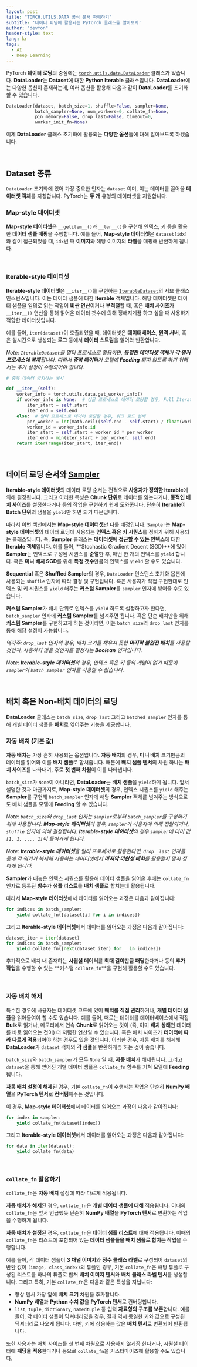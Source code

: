 ```yaml
---
layout: post
title: "TORCH.UTILS.DATA 공식 문서 파훼하기"
subtitle: '데이터 피딩에 활용되는 PyTorch 클래스를 알아보자'
author: "devfon"
header-style: text
lang: kr
tags:
  - AI
  - Deep Learning
---
```


PyTorch **데이터 로딩**의 중심에는 [`torch.utils.data.DataLoader`](https://pytorch.org/docs/stable/data.html#torch.utils.data.DataLoader) 클래스가 있습니다. **DataLoader**는 **Dataset**에 대한 **Python Iterable** 클래스입니다. **DataLoader**에는 다양한 옵션이 존재하는데, 여러 옵션을 활용해 다음과 같이 **DataLoader**를 초기화 할 수 있습니다.

```python
DataLoader(dataset, batch_size=1, shuffle=False, sampler=None,
           batch_sampler=None, num_workers=0, collate_fn=None,
           pin_memory=False, drop_last=False, timeout=0,
           worker_init_fn=None)
```

이제 **DataLoader** 클래스 초기화에 활용되는 **다양한 옵션**들에 대해 알아보도록 하겠습니다.

<br/>

## Dataset 종류

`DataLoader` 초기화에 있어 가장 중요한 인자는 `dataset` 이며, 이는 데이터를 끌어올 **데이터셋 객체**를 지칭합니다. PyTorch는 **두 개** 유형의 데이터셋을 지원합니다.

### Map-style 데이터셋

**Map-style 데이터셋**은 `__getitem__()`과 `__len__()`을 구현해 인덱스, 키 등을 활용한 **데이터 샘플 매핑**을 수행합니다. 예를 들어, **Map-style 데이터셋**은 `dataset[idx]`와 같이 접근되었을 때, `idx`번 째 **이미지**와 해당 이미지의 **라벨**을 매핑해 반환하게 됩니다.

<br/>

### Iterable-style 데이터셋

**Iterable-style 데이터셋**은 `__iter__()`를 구현하는 [`IterableDataset`](https://pytorch.org/docs/stable/data.html#torch.utils.data.IterableDataset)의 서브 클래스 인스턴스입니다. 이는 데이터 샘플에 대한 **Iterable** 객체입니다. 해당 데이터셋은 데이터 샘플을 임의로 읽는 작업이 **비싼 연산**이거나 **부적절**할 때, 혹은 **배치 사이즈**가 `__iter__()` 연산을 통해 읽어온 데이터 갯수에 의해 정해지게끔 하고 싶을 때 사용하기 적합한 데이터셋입니다.

예를 들어, `iter(dataset)`이 호출되었을 때, 데이터셋은 **데이터베이스**, **원격 서버**, 혹은 실시간으로 생성되는 **로그** 등에서 **데이터 스트림**을 읽어와 반환합니다.

_Note: `IterableDataset`을 멀티 프로세스로 활용하면, **동일한 데이터셋 객체**가 **각 워커 프로세스에 복제**됩니다. 따라서 **중복 데이터**가 모델에 **Feeding** 되지 않도록 하기 위해서는 추가 설정이 수행되어야 합니다._

```python
# 중복 데이터 방지하는 예시

def __iter__(self):
	worker_info = torch.utils.data.get_worker_info()
	if worker_info is None:  # 싱글 프로세스로 데이터 로딩할 경우, Full Iterator를 반환
		iter_start = self.start
		iter_end = self.end
	else:  # 멀티 프로세스로 데이터 로딩할 경우, 워크 로드 분배
		per_worker = int(math.ceil((self.end - self.start) / float(worker_info.num_workers)))
		worker_id = worker_info.id
		iter_start = self.start + worker_id * per_worker
		iter_end = min(iter_start + per_worker, self.end)
	return iter(range(iter_start, iter_end))
```

<br/>

## 데이터 로딩 순서와 [Sampler](https://pytorch.org/docs/stable/data.html#torch.utils.data.Sampler)

**Iterable-style 데이터셋**의 데이터 로딩 순서는 전적으로 **사용자가 정의한 Iterable**에 의해 결정됩니다. 그리고 이러한 특성은 **Chunk 단위**로 데이터를 읽는다거나, **동적인 배치 사이즈**를 설정한다거나 등의 작업을 구현하기 쉽게 도와줍니다. 단순히 **Iterable**이 **Batch 단위**의 샘플을 `yield`만 하면 되기 때문입니다.

따라서 이번 섹션에서는 **Map-style 데이터셋**만 다룰 예정입니다. `Sampler`는 **Map-style 데이터셋**의 데이터 로딩에 사용되는 **인덱스 혹은 키 시퀀스**를 정하기 위해 사용되는 클래스입니다. 즉, **Sampler** 클래스는 **데이터셋에 접근할 수 있는 인덱스**에 대한 **Iterable 객체**입니다. 예를 들어, **Stochastic Gradient Decent (SGD)**에 있어 **Sampler**는 인덱스로 구성된 시퀀스를 **순열**한 후, 매번 한 개의 인덱스를 `yield` 합니다. 혹은 **미니 배치 SGD**를 위해 **특정 갯수**만큼의 인덱스를 `yield` 할 수도 있습니다.

**Sequential** 혹은 **Shuffled Sampler**의 경우, `DataLoader` 인스턴스 초기화 옵션에 사용되는 `shuffle` 인자에 따라 결정 및 구현됩니다. 혹은 사용자가 직접 구현한대로 인덱스 및 키 시퀀스를 `yield` 해주는 **커스텀 Sampler**를 `sampler` 인자에 넣어줄 수도 있습니다.

**커스텀 Sampler**가 배치 단위로 인덱스를 `yield` 하도록 설정하고자 한다면, `batch_sampler` 인자에 **커스텀 Sampler**를 넘겨주면 됩니다. 혹은 단순 배치만을 위해 **커스텀 Sampler**를 구현하고자 하는 것이라면, 이는 `batch_size`와 `drop_last` 인자를 통해 해당 설정이 가능합니다.

_역자주: `drop_last` 인자의 경우, 배치 크기를 채우지 못한 **마지막 불완전 배치**를 사용할 것인지, 사용하지 않을 것인지를 결정하는 **Boolean** 인자입니다._

_Note: **Iterable-style 데이터셋**의 경우, 인덱스 혹은 키 등의 개념이 없기 때문에 `sampler`와 `batch_sampler` 인자를 사용할 수 없습니다._

<br/>

## 배치 혹은 Non-배치 데이터의 로딩

**DataLoader** 클래스는 `batch_size`, `drop_last` 그리고 `batched_sampler` 인자를 통해 개별 데이터 샘플을 **배치**로 엮어주는 기능을 제공합니다.

### 자동 배치 (기본 값)

**자동 배치**는 가장 흔히 사용되는 옵션입니다. **자동 배치**의 경우, **미니 배치** 크기만큼의 데이터를 읽어와 이를 **배치 샘플**로 합쳐줍니다. 때문에 **배치 샘플 텐서**의 차원 하나는 **배치 사이즈**를 나타내며, 주로 **첫 번째 차원**이 이를 나타냅니다.

`batch_size`가 `None`이 아니라면, **DataLoader**는 **배치 샘플**을 `yield`하게 됩니다. 앞서 설명한 것과 마찬가지로, **Map-style 데이터셋**의 경우, 인덱스 시퀀스를 `yield` 해주는 **Sampler**를 구현해 `batch_sampler` 인자에 해당 **Sampler** 객체를 넘겨주는 방식으로도 배치 샘플을 모델에 **Feeding** 할 수 있습니다.

_Note: `batch_size`와 `drop_last` 인자는 `sampler`로부터 `batch_sampler`를 구성하기 위해 사용됩니다. **Map-style 데이터셋**의 경우, `sampler`가 사용자에 의해 전달되거나, `shuffle` 인자에 의해 결정됩니다. **Iterable-style 데이터셋**의 경우 `sampler`에 더미 값 `[1, 1, ..., 1]`이 들어가게 됩니다._

_Note: **Iterable-style 데이터셋**을 멀티 프로세서로 활용한다면, `drop__last` 인자를 통해 각 워커가 복제해 사용하는 데이터셋에서 **마지막 미완성 배치**를 활용할지 말지 정하게 됩니다._

**Sampler**가 내놓은 인덱스 시퀀스를 활용해 데이터 샘플을 읽어온 후에는 `collate_fn` 인자로 등록된 **함수**가 **샘플 리스트**를 **배치 샘플**로 합치는데 활용됩니다.

따라서 **Map-style 데이터셋**에서 데이터를 읽어오는 과정은 다음과 같아집니다:

```python
for indices in batch_sampler:
	yield collate_fn([dataset[i] for i in indices])
```

그리고 **Iterable-style 데이터셋**에서 데이터를 읽어오는 과정은 다음과 같아집니다:

```python
dataset_iter = iter(dataset)
for indices in batch_sampler:
	yield collate_fn([next(dataset_iter) for _ in indices])
```

추가적으로 배치 내 존재하는 **시퀀셜 데이터**를 **최대 길이만큼 패딩**한다거나 등의 **추가 작업**을 수행할 수 있는 **커스텀 `collate_fn`**을 구현해 활용할 수도 있습니다.

<br/>

### 자동 배치 해제

특수한 경우에 사용자는 데이터셋 코드에 있어 **배치를 직접 관리**하거나, **개별 데이터 샘플**을 읽어들여야 할 수도 있습니다. 예를 들어, 때로는 데이터를 데이터베이스에서 직접 **Bulk**로 읽거나, 메모리에서 연속 **Chunk**로 읽어오는 것이 (즉, 이미 **배치 상태**인 데이터를 바로 읽어오는 것이) 더 저렴한 연산일 수 있습니다. 혹은 배치 사이즈가 **데이터에 따라 다르게 적용**되어야 하는 경우도 있을 것입니다. 이러한 경우, 자동 배치를 해제해 **DataLoader**가 `dataset` 객체의 **각 샘플**을 반환하게끔 하는 것이 좋습니다.

`batch_size`와 `batch_sampler`가 모두 `None` 일 때, **자동 배치**가 해제됩니다. 그리고 `dataset`을 통해 얻어진 개별 데이터 샘플은 `collate_fn` 함수를 거쳐 모델에 **Feeding** 됩니다.

**자동 배치 설정이 해제**된 경우, 기본 `collate_fn`이 수행하는 작업은 단순히 **NumPy 배열**을 **PyTorch 텐서**로 **컨버팅**해주는 것입니다.

이 경우, **Map-style 데이터셋**에서 데이터를 읽어오는 과정이 다음과 같아집니다:

```python
for index in sampler:
	yield collate_fn(dataset[index])
```

그리고 **Iterable-style 데이터셋**에서 데이터를 읽어오는 과정은 다음과 같아집니다:

```python
for data in iter(dataset):
	yield collate_fn(data)
```

<br/>

### `collate_fn` 활용하기

`collate_fn`은 **자동 배치** 설정에 따라 다르게 적용됩니다.

**자동 배치가 해제**된 경우, `collate_fn`은 **개별 데이터 샘플에 대해** 적용됩니다. 이때의 `collate_fn`은 앞서 언급했듯 단순히 **NumPy 배열**을 **PyTorch 텐서**로 변환하는 작업을 수행하게 됩니다.

**자동 배치가 설정**된 경우, `collate_fn`은 **데이터 샘플 리스트**에 대해 적용됩니다. 이때의 `collate_fn`은 리스트에 포함되어 있는 **데이터 샘플들을 배치 샘플로 합치는 작업**을 수행합니다.

예를 들어, 각 데이터 샘플이 **3 채널 이미지**와 **정수 클래스 라벨**로 구성되어 `dataset`의 반환 값이 `(image, class_index)`의 튜플인 경우, 기본 `collate_fn`은 해당 튜플로 구성된 리스트를 하나의 튜플로 합쳐 **배치 이미지 텐서**와 **배치 클래스 라벨 텐서**를 생성합니다. 그리고 특히, 기본 `collate_fn`은 다음과 같은 특성을 지닙니다:

- 항상 텐서 가장 앞에 **배치 크기** 차원을 추가합니다.
- **NumPy 배열**과 **Python 수치 값**을 **PyTorch 텐서**로 컨버팅합니다.
- `list`, `tuple`, `dictionary`, `namedtuple` 등 입력 **자료형의 구조를 보존**합니다. 예를 들어, 각 데이터 샘플이 딕셔너리였을 경우, 결과 역시 동일한 키와 값으로 구성된 딕셔너리로 나오게 됩니다. 다만, 키에 상응하는 값은 **배치 텐서**로 변환되어 반환됩니다.

또한 사용자는 배치 사이즈를 첫 번째 차원으로 사용하지 않게끔 한다거나, 시퀀셜 데이터에 **패딩을 적용**한다거나 등으로 `collate_fn`을 커스터마이즈해 활용할 수도 있습니다.
